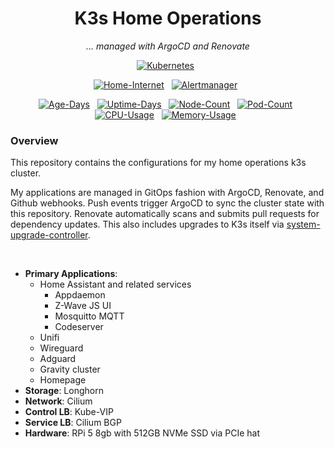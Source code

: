 <div align="center">

# K3s Home Operations

_... managed with ArgoCD and Renovate_

</div>

<div align="center">

[![Kubernetes](https://img.shields.io/endpoint?url=https://kromgo.sholdee.net:2096/kubernetes_version?format=endpoint&style=for-the-badge&logo=kubernetes&logoColor=white&color=blue&label=)](https://k3s.io/)&nbsp;&nbsp;

</div>

<div align="center">

[![Home-Internet](https://img.shields.io/endpoint?url=https%3A%2F%2Fhealthchecks.io%2Fbadge%2F51183e61-d334-4de9-acb4-abfdf9%2F4nYMJsdM-2%2Fhome-internet.shields&label=Home%20Internet&style=for-the-badge&logo=ubiquiti&logoColor=white)](https://healthchecks.io)&nbsp;&nbsp;
[![Alertmanager](https://img.shields.io/endpoint?url=https%3A%2F%2Fhealthchecks.io%2Fbadge%2F51183e61-d334-4de9-acb4-abfdf9%2F6loCWl61-2%2Falert-manager.shields&label=alert%20manager&style=for-the-badge&logo=prometheus&logoColor=white)](https://healthchecks.io)&nbsp;&nbsp;

</div>

<div align="center">

[![Age-Days](https://img.shields.io/endpoint?url=https://kromgo.sholdee.net:2096/cluster_age_days?format=endpoint&style=flat-square&label=Age)](https://github.com/kashalls/kromgo/)&nbsp;&nbsp;
[![Uptime-Days](https://img.shields.io/endpoint?url=https://kromgo.sholdee.net:2096/cluster_uptime_days?format=endpoint&style=flat-square&label=Uptime)](https://github.com/kashalls/kromgo/)&nbsp;&nbsp;
[![Node-Count](https://img.shields.io/endpoint?url=https://kromgo.sholdee.net:2096/cluster_node_count?format=endpoint&style=flat-square&label=Nodes)](https://github.com/kashalls/kromgo/)&nbsp;&nbsp;
[![Pod-Count](https://img.shields.io/endpoint?url=https://kromgo.sholdee.net:2096/cluster_pod_count?format=endpoint&style=flat-square&label=Pods)](https://github.com/kashalls/kromgo/)&nbsp;&nbsp;
[![CPU-Usage](https://img.shields.io/endpoint?url=https://kromgo.sholdee.net:2096/cluster_cpu_usage?format=endpoint&style=flat-square&label=CPU)](https://github.com/kashalls/kromgo/)&nbsp;&nbsp;
[![Memory-Usage](https://img.shields.io/endpoint?url=https://kromgo.sholdee.net:2096/cluster_memory_usage?format=endpoint&style=flat-square&label=Memory)](https://github.com/kashalls/kromgo/)&nbsp;&nbsp;

</div>

### Overview

This repository contains the configurations for my home operations k3s cluster.

My applications are managed in GitOps fashion with ArgoCD, Renovate, and Github webhooks. Push events trigger ArgoCD to sync the cluster state with this repository. Renovate automatically scans and submits pull requests for dependency updates. This also includes upgrades to K3s itself via [system-upgrade-controller](https://github.com/rancher/system-upgrade-controller).

<br>

- **Primary Applications**:
  - Home Assistant and related services
    - Appdaemon
    - Z-Wave JS UI
    - Mosquitto MQTT
    - Codeserver
  - Unifi
  - Wireguard
  - Adguard
  - Gravity cluster
  - Homepage
- **Storage**: Longhorn
- **Network**: Cilium
- **Control LB**: Kube-VIP
- **Service LB**: Cilium BGP
- **Hardware**: RPi 5 8gb with 512GB NVMe SSD via PCIe hat
